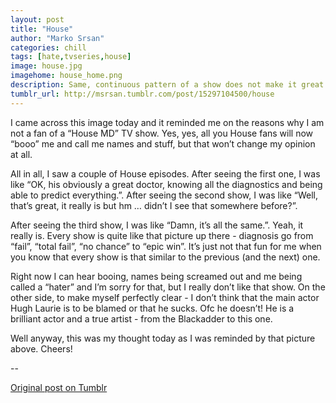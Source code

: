 ```yaml
---
layout: post
title: "House"
author: "Marko Srsan"
categories: chill
tags: [hate,tvseries,house]
image: house.jpg
imagehome: house_home.png
description: Same, continuous pattern of a show does not make it great.
tumblr_url: http://msrsan.tumblr.com/post/15297104500/house
---
```

I came across this image today and it reminded me on the reasons why I am not a fan of a “House MD” TV show. Yes, yes, all you House fans will now “booo” me and call me names and stuff, but that won’t change my opinion at all. 

All in all, I saw a couple of House episodes. After seeing the first one, I was like “OK, his obviously a great doctor, knowing all the diagnostics and being able to predict everything.”. After seeing the second show, I was like “Well, that’s great, it really is but hm … didn’t I see that somewhere before?”.

After seeing the third show, I was like “Damn, it’s all the same.”. Yeah, it really is. Every show is quite like that picture up there - diagnosis go from “fail”, “total fail”, “no chance” to “epic win”. It’s just not that fun for me when you know that every show is that similar to the previous (and the next) one. 

Right now I can hear booing, names being screamed out and me being called a “hater” and I’m sorry for that, but I really don’t like that show. On the other side, to make myself perfectly clear - I don’t think that the main actor Hugh Laurie is to be blamed or that he sucks. Ofc he doesn’t! He is a brilliant actor and a true artist - from the Blackadder to this one. 

Well anyway, this was my thought today as I was reminded by that picture above. Cheers! 

--

[Original post on Tumblr](http://msrsan.tumblr.com/post/15297104500/house)
